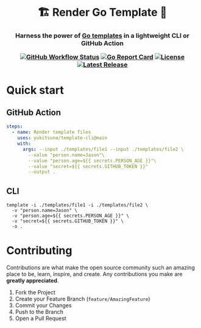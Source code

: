 <h1 align="center">
  🏗 Render Go Template 🚧 
</h1>

<h3 align="center">
  Harness the power of <a href="https://pkg.go.dev/text/template">Go templates</a> in a lightweight CLI or GitHub Action

  [![GitHub Workflow Status](https://img.shields.io/github/workflow/status/yukitsune/template-cli/CI)](https://github.com/yukitsune/template-cli/actions?query=workflow:CI)
  [![Go Report Card](https://goreportcard.com/badge/github.com/yukitsune/template-cli)](https://goreportcard.com/report/github.com/yukitsune/template-cli)
  [![License](https://img.shields.io/github/license/YuKitsune/template-cli)](https://github.com/YuKitsune/template-cli/blob/main/LICENSE)
  [![Latest Release](https://img.shields.io/github/v/release/YuKitsune/template-cli?include_prereleases)](https://github.com/YuKitsune/template-cli/releases)

</h3>

# Quick start

## GitHub Action
```yaml
steps:
  - name: Render template files
    uses: yukitsune/template-cli@main
    with:
      args: --input ./templates/file1 --input ./templates/file2 \
        --value "person.name=Jason"\
        --value "person.age=${{ secrets.PERSON_AGE }}"\
        --value "secret=${{ secrets.GITHUB_TOKEN }}"
        --output .
```

## CLI
```shell
template -i ./templates/file1 -i ./templates/file2 \
  -v "person.name=Jason" \
  -v "person.age=${{ secrets.PERSON_AGE }}" \
  -v "secret=${{ secrets.GITHUB_TOKEN }}" \
  -o .
```

# Contributing

Contributions are what make the open source community such an amazing place to be, learn, inspire, and create.
Any contributions you make are **greatly appreciated**.

1. Fork the Project
2. Create your Feature Branch (`feature/AmazingFeature`)
3. Commit your Changes
4. Push to the Branch
5. Open a Pull Request
